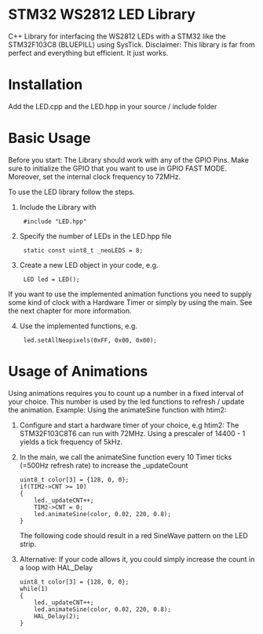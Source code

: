 # STM32 WS2812 LED Library
C++ Library for interfacing the WS2812 LEDs with a STM32 like the STM32F103C8 (BLUEPILL) using SysTick.
Disclaimer: This library is far from perfect and everything but efficient. It just works.
# Installation
Add the LED.cpp and the LED.hpp in your source / include folder

# Basic Usage
Before you start: The Library should work with any of the GPIO Pins. Make sure to initialize the GPIO that you want to use in GPIO FAST MODE. Moreover, set the
internal clock frequency to 72MHz.

To use the LED library follow the steps.

1. Include the Library with 

        #include "LED.hpp"
2. Specify the number of LEDs in the LED.hpp file
    
        static const uint8_t _neoLEDS = 8;
3. Create a new LED object in your code, e.g.

        LED led = LED();
If you want to use the implemented animation functions you need to supply some kind of clock with a Hardware Timer or simply by using the main. See the next chapter for more information.

4. Use the implemented functions, e.g.
        
        led.setAllNeopixels(0xFF, 0x00, 0x00);
# Usage of Animations
Using animations requires you to count up a number in a fixed interval of your choice. This number is used by the led functions to refresh / update the animation.
Example: Using the animateSine function with htim2:

1.  Configure and start a hardware timer of your choice, e.g htim2:
    The STM32F103C8T6 can run with 72MHz. Using a prescaler of 14400 - 1 yields a tick frequency of 5kHz. 
2.  In the main, we call the animateSine function every 10 Timer ticks (=500Hz refresh rate) to increase the _updateCount
        
		uint8_t color[3] = {128, 0, 0};
		if(TIM2->CNT >= 10)
		{
			led._updateCNT++;
			TIM2->CNT = 0;
			led.animateSine(color, 0.02, 220, 0.8);
		}
    The following code should result in a red SineWave pattern on the LED strip.
2.  Alternative: If your code allows it, you could simply increase the count in a loop with HAL_Delay
	
		uint8_t color[3] = {128, 0, 0};
		while(1) 
		{
			led._updateCNT++;
			led.animateSine(color, 0.02, 220, 0.8);
			HAL_Delay(2);
		}
